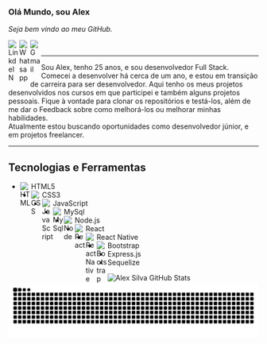### Olá Mundo, sou Alex 

_Seja bem vindo ao meu GitHub._

<a target="_blank" href="https://www.linkedin.com/in/alex-silva-92085b90/">
  <img align="left" alt="LinkdeIN" width="22px" src="https://cdn.jsdelivr.net/npm/simple-icons@v3/icons/linkedin.svg" />
</a>
<a target="_blank" href="https://api.whatsapp.com/send?phone=5511952931076">
  <img align="left" alt="Whatsapp" width="22px" src="https://cdn.jsdelivr.net/npm/simple-icons@v3/icons/whatsapp.svg" />
</a>
<a target="_blank" href="mailto:alex.silva.11@hotmail.com">
  <img align="left" alt="Gmail" width="22px" src="https://simpleicons.org/icons/microsoftoutlook.svg"/>
</a>
<br/>

----

<p>
Sou Alex, tenho 25 anos, e sou desenvolvedor Full Stack. Comecei a desenvolver há cerca de um ano, e estou em transição de carreira para ser desenvolvedor.
Aqui tenho os meus projetos desenvolvidos nos cursos em que participei e também alguns projetos pessoais. Fique à vontade para clonar os repositórios e testá-los,
além de me dar o Feedback sobre como melhorá-los ou melhorar minhas habilidades.<br/>
Atualmente estou buscando oportunidades como desenvolvedor júnior, e em projetos freelancer.
</p>

----
## Tecnologias e Ferramentas

- <img align="left" alt="HTML" width="22px" src="https://simpleicons.org/icons/html5.svg"/> HTML5
- <img align="left" alt="CSS" width="22px" src="https://simpleicons.org/icons/css3.svg"/> CSS3
- <img align="left" alt="JavaScript" width="22px" src="https://simpleicons.org/icons/javascript.svg"/> JavaScript
- <img align="left" alt="MySql" width="22px" src="https://simpleicons.org/icons/mysql.svg"/> MySql
- <img align="left" alt="Node" width="22px" src="https://simpleicons.org/icons/nodedotjs.svg"/> Node.js
- <img align="left" alt="React" width="22px" src="https://simpleicons.org/icons/react.svg"/> React
- <img align="left" alt="React Native" width="22px" src="https://simpleicons.org/icons/react.svg"/> React Native
- <img align="left" alt="Bootstrap" width="22px" src="https://simpleicons.org/icons/bootstrap.svg"/> Bootstrap
- Express.js
- Sequelize

![Alex Silva GitHub Stats](https://github-readme-stats.vercel.app/api?username=alexsilva11&show_icons=true)
![Snake animation](https://github.com/alexsilva11/alexsilva11/blob/output/github-contribution-grid-snake.svg)

